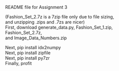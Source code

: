 README file for Assignment 3

(Fashion_Set_2.7z is a 7zip file only due to file sizing,  
and unzipping .zips and .7zs are nicer)  
First, download 
generate_data.py,
Fashion_Set_1.zip,  
Fashion_Set_2.7z,  
and Image_Data_Numbers.zip  

Next, pip install idx2numpy  
Next, pip install zipfile  
Next, pip install py7zr  
Finally, profit
